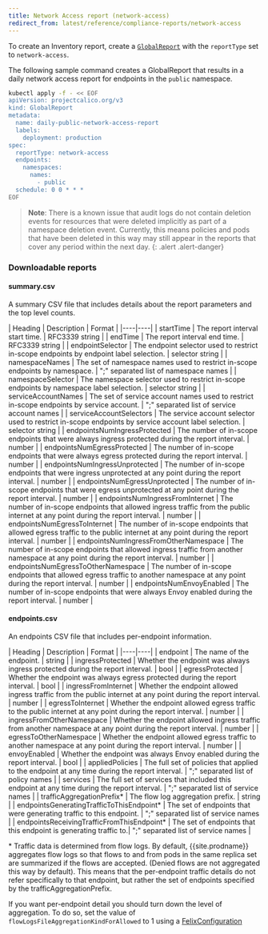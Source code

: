 ```yaml
---
title: Network Access report (network-access)
redirect_from: latest/reference/compliance-reports/network-access
---
```


To create an Inventory report, create a [`GlobalReport`](../calicoctl/resources/globalreport) with the `reportType` 
set to `network-access`.

The following sample command creates a GlobalReport that results in a daily network access report for
endpoints in the `public` namespace.

```bash
kubectl apply -f - << EOF
apiVersion: projectcalico.org/v3
kind: GlobalReport
metadata:
  name: daily-public-network-access-report
  labels:
    deployment: production
spec:
  reportType: network-access
  endpoints:
    namespaces:
      names:
        - public
  schedule: 0 0 * * *
EOF
```

> **Note**: There is a known issue that audit logs do not contain deletion events for resources that were
> deleted implicitly as part of a namespace deletion event. Currently, this means policies and pods that have been 
> deleted in this way may still appear in the reports that cover any period within the next day.
{: .alert .alert-danger}

### Downloadable reports

#### summary.csv

A summary CSV file that includes details about the report parameters and the top level counts.

| Heading | Description | Format |
|----|----|
| startTime                             | The report interval start time. | RFC3339 string |
| endTime                               | The report interval end time. | RFC3339 string |
| endpointSelector                      | The endpoint selector used to restrict in-scope endpoints by endpoint label selection. | selector string |
| namespaceNames                        | The set of namespace names used to restrict in-scope endpoints by namespace. | ";" separated list of namespace names |
| namespaceSelector                     | The namespace selector used to restrict in-scope endpoints by namespace label selection. | selector string |
| serviceAccountNames                   | The set of service account names used to restrict in-scope endpoints by service account. | ";" separated list of service account names |
| serviceAccountSelectors               | The service account selector used to restrict in-scope endpoints by service account label selection. | selector string |
| endpointsNumIngressProtected          | The number of in-scope endpoints that were always ingress protected during the report interval. | number |
| endpointsNumEgressProtected           | The number of in-scope endpoints that were always egress protected during the report interval. | number |
| endpointsNumIngressUnprotected        | The number of in-scope endpoints that were ingress unprotected at any point during the report interval. | number |
| endpointsNumEgressUnprotected         | The number of in-scope endpoints that were egress unprotected at any point during the report interval. | number |
| endpointsNumIngressFromInternet       | The number of in-scope endpoints that allowed ingress traffic from the public internet at any point during the report interval. | number |
| endpointsNumEgressToInternet          | The number of in-scope endpoints that allowed egress traffic to the public internet at any point during the report interval. | number |
| endpointsNumIngressFromOtherNamespace | The number of in-scope endpoints that allowed ingress traffic from another namespace at any point during the report interval. | number |
| endpointsNumEgressToOtherNamespace    | The number of in-scope endpoints that allowed egress traffic to another namespace at any point during the report interval. | number |
| endpointsNumEnvoyEnabled              | The number of in-scope endpoints that were always Envoy enabled during the report interval. | number |

#### endpoints.csv

An endpoints CSV file that includes per-endpoint information.

| Heading | Description | Format |
|----|----|
| endpoint                                    | The name of the endpoint. | string |
| ingressProtected                            | Whether the endpoint was always ingress protected during the report interval. | bool |
| egressProtected                             | Whether the endpoint was always egress protected during the report interval. | bool |
| ingressFromInternet                         | Whether the endpoint allowed ingress traffic from the public internet at any point during the report interval. | number |
| egressToInternet                            | Whether the endpoint allowed egress traffic to the public internet at any point during the report interval. | number |
| ingressFromOtherNamespace                   | Whether the endpoint allowed ingress traffic from another namespace at any point during the report interval. | number |
| egressToOtherNamespace                      | Whether the endpoint allowed egress traffic to another namespace at any point during the report interval. | number |
| envoyEnabled                                | Whether the endpoint was always Envoy enabled during the report interval. | bool |
| appliedPolicies                             | The full set of policies that applied to the endpoint at any time during the report interval. | ";" separated list of policy names |
| services                                    | The full set of services that included this endpoint at any time during the report interval. | ";" separated list of service names |
| trafficAggregationPrefix\*                  | The flow log aggregation prefix. | string |
| endpointsGeneratingTrafficToThisEndpoint\*  | The set of endpoints that were generating traffic to this endpoint. | ";" separated list of service names |
| endpointsReceivingTrafficFromThisEndpoint\* | The set of endpoints that this endpoint is generating traffic to.| ";" separated list of service names |

\* Traffic data is determined from flow logs. By default, {{site.prodname}} aggregates flow logs so that flows to 
   and from pods in the same replica set are summarized if the flows are accepted. (Denied flows are not aggregated this 
   way by default). This means that the per-endpoint traffic details do not refer specifically to that endpoint, but
   rather the set of endpoints specified by the trafficAggregationPrefix.
   
   If you want per-endpoint detail you should turn down the level of aggregation.  To do so,
   set the value of `flowLogsFileAggregationKindForAllowed` to 1 using a [FelixConfiguration][felixconfig]

[felixconfig]: /{{page.version}}/reference/calicoctl/resources/felixconfig

